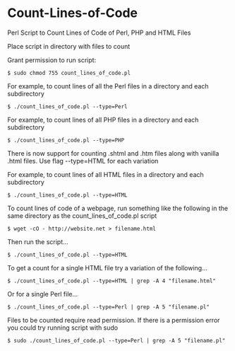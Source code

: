 # Count-Lines-of-Code

Perl Script to Count Lines of Code of Perl, PHP and HTML Files

Place script in directory with files to count

Grant permission to run script:

	$ sudo chmod 755 count_lines_of_code.pl

For example, to count lines of all the Perl files in a directory and each subdirectory	

	$ ./count_lines_of_code.pl --type=Perl
	
For example, to count lines of all PHP files in a directory and each subdirectory

	$ ./count_lines_of_code.pl --type=PHP

There is now support for counting .shtml and .htm files along with vanilla .html files.  Use flag --type=HTML for each variation
	
For example, to count lines of all HTML files in a directory and each subdirectory

	$ ./count_lines_of_code.pl --type=HTML
	
To count lines of code of a webpage, run something like the following in the same directory as the count_lines_of_code.pl script
	
	$ wget -cO - http://website.net > filename.html

Then run the script...

	$ ./count_lines_of_code.pl --type=HTML
	
To get a count for a single HTML file try a variation of the following...
	
	$ ./count_lines_of_code.pl --type=HTML | grep -A 4 "filename.html"

Or for a single Perl file...

	$ ./count_lines_of_code.pl --type=Perl | grep -A 5 "filename.pl"

Files to be counted require read permission.  If there is a permission error you could try running script with sudo
	
	$ sudo ./count_lines_of_code.pl --type=Perl | grep -A 5 "filename.pl"
